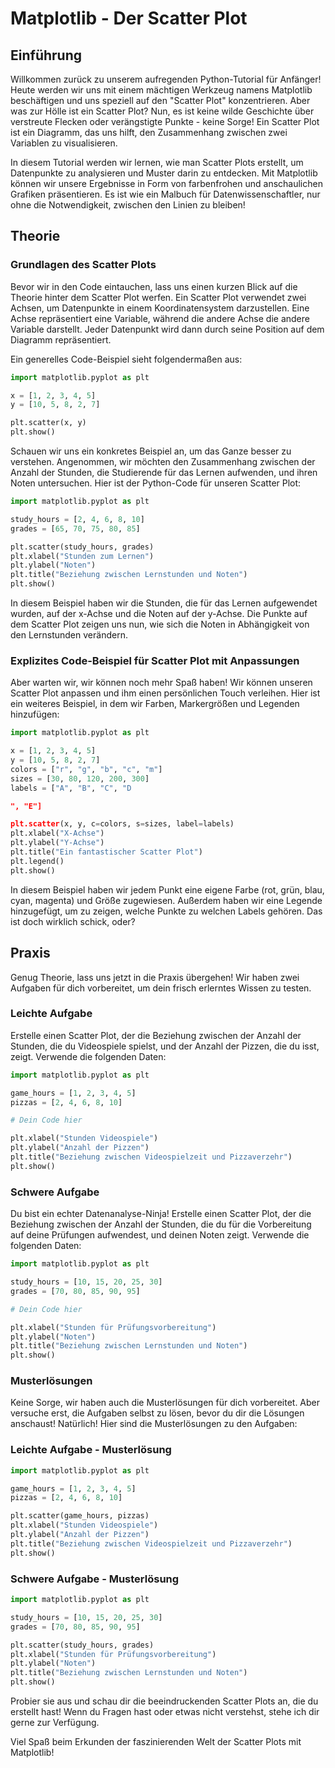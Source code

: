 # Matplotlib - Der Scatter Plot

## Einführung
Willkommen zurück zu unserem aufregenden Python-Tutorial für Anfänger! Heute werden wir uns mit einem mächtigen Werkzeug namens Matplotlib beschäftigen und uns speziell auf den "Scatter Plot" konzentrieren. Aber was zur Hölle ist ein Scatter Plot? Nun, es ist keine wilde Geschichte über verstreute Flecken oder verängstigte Punkte - keine Sorge! Ein Scatter Plot ist ein Diagramm, das uns hilft, den Zusammenhang zwischen zwei Variablen zu visualisieren. 

In diesem Tutorial werden wir lernen, wie man Scatter Plots erstellt, um Datenpunkte zu analysieren und Muster darin zu entdecken. Mit Matplotlib können wir unsere Ergebnisse in Form von farbenfrohen und anschaulichen Grafiken präsentieren. Es ist wie ein Malbuch für Datenwissenschaftler, nur ohne die Notwendigkeit, zwischen den Linien zu bleiben!

## Theorie

### Grundlagen des Scatter Plots
Bevor wir in den Code eintauchen, lass uns einen kurzen Blick auf die Theorie hinter dem Scatter Plot werfen. Ein Scatter Plot verwendet zwei Achsen, um Datenpunkte in einem Koordinatensystem darzustellen. Eine Achse repräsentiert eine Variable, während die andere Achse die andere Variable darstellt. Jeder Datenpunkt wird dann durch seine Position auf dem Diagramm repräsentiert.

Ein generelles Code-Beispiel sieht folgendermaßen aus:
```python
import matplotlib.pyplot as plt

x = [1, 2, 3, 4, 5]
y = [10, 5, 8, 2, 7]

plt.scatter(x, y)
plt.show()
```

Schauen wir uns ein konkretes Beispiel an, um das Ganze besser zu verstehen. Angenommen, wir möchten den Zusammenhang zwischen der Anzahl der Stunden, die Studierende für das Lernen aufwenden, und ihren Noten untersuchen. Hier ist der Python-Code für unseren Scatter Plot:

```python
import matplotlib.pyplot as plt

study_hours = [2, 4, 6, 8, 10]
grades = [65, 70, 75, 80, 85]

plt.scatter(study_hours, grades)
plt.xlabel("Stunden zum Lernen")
plt.ylabel("Noten")
plt.title("Beziehung zwischen Lernstunden und Noten")
plt.show()
```

In diesem Beispiel haben wir die Stunden, die für das Lernen aufgewendet wurden, auf der x-Achse und die Noten auf der y-Achse. Die Punkte auf dem Scatter Plot zeigen uns nun, wie sich die Noten in Abhängigkeit von den Lernstunden verändern.

### Explizites Code-Beispiel für Scatter Plot mit Anpassungen
Aber warten wir, wir können noch mehr Spaß haben! Wir können unseren Scatter Plot anpassen und ihm einen persönlichen Touch verleihen. Hier ist ein weiteres Beispiel, in dem wir Farben, Markergrößen und Legenden hinzufügen:

```python
import matplotlib.pyplot as plt

x = [1, 2, 3, 4, 5]
y = [10, 5, 8, 2, 7]
colors = ["r", "g", "b", "c", "m"]
sizes = [30, 80, 120, 200, 300]
labels = ["A", "B", "C", "D

", "E"]

plt.scatter(x, y, c=colors, s=sizes, label=labels)
plt.xlabel("X-Achse")
plt.ylabel("Y-Achse")
plt.title("Ein fantastischer Scatter Plot")
plt.legend()
plt.show()
```

In diesem Beispiel haben wir jedem Punkt eine eigene Farbe (rot, grün, blau, cyan, magenta) und Größe zugewiesen. Außerdem haben wir eine Legende hinzugefügt, um zu zeigen, welche Punkte zu welchen Labels gehören. Das ist doch wirklich schick, oder?

## Praxis
Genug Theorie, lass uns jetzt in die Praxis übergehen! Wir haben zwei Aufgaben für dich vorbereitet, um dein frisch erlerntes Wissen zu testen.

### Leichte Aufgabe
Erstelle einen Scatter Plot, der die Beziehung zwischen der Anzahl der Stunden, die du Videospiele spielst, und der Anzahl der Pizzen, die du isst, zeigt. Verwende die folgenden Daten:

```python
import matplotlib.pyplot as plt

game_hours = [1, 2, 3, 4, 5]
pizzas = [2, 4, 6, 8, 10]

# Dein Code hier

plt.xlabel("Stunden Videospiele")
plt.ylabel("Anzahl der Pizzen")
plt.title("Beziehung zwischen Videospielzeit und Pizzaverzehr")
plt.show()
```

### Schwere Aufgabe
Du bist ein echter Datenanalyse-Ninja! Erstelle einen Scatter Plot, der die Beziehung zwischen der Anzahl der Stunden, die du für die Vorbereitung auf deine Prüfungen aufwendest, und deinen Noten zeigt. Verwende die folgenden Daten:

```python
import matplotlib.pyplot as plt

study_hours = [10, 15, 20, 25, 30]
grades = [70, 80, 85, 90, 95]

# Dein Code hier

plt.xlabel("Stunden für Prüfungsvorbereitung")
plt.ylabel("Noten")
plt.title("Beziehung zwischen Lernstunden und Noten")
plt.show()
```

### Musterlösungen
Keine Sorge, wir haben auch die Musterlösungen für dich vorbereitet. Aber versuche erst, die Aufgaben selbst zu lösen, bevor du dir die Lösungen anschaust!
Natürlich! Hier sind die Musterlösungen zu den Aufgaben:

### Leichte Aufgabe - Musterlösung
```python
import matplotlib.pyplot as plt

game_hours = [1, 2, 3, 4, 5]
pizzas = [2, 4, 6, 8, 10]

plt.scatter(game_hours, pizzas)
plt.xlabel("Stunden Videospiele")
plt.ylabel("Anzahl der Pizzen")
plt.title("Beziehung zwischen Videospielzeit und Pizzaverzehr")
plt.show()
```

### Schwere Aufgabe - Musterlösung
```python
import matplotlib.pyplot as plt

study_hours = [10, 15, 20, 25, 30]
grades = [70, 80, 85, 90, 95]

plt.scatter(study_hours, grades)
plt.xlabel("Stunden für Prüfungsvorbereitung")
plt.ylabel("Noten")
plt.title("Beziehung zwischen Lernstunden und Noten")
plt.show()
```

Probier sie aus und schau dir die beeindruckenden Scatter Plots an, die du erstellt hast! Wenn du Fragen hast oder etwas nicht verstehst, stehe ich dir gerne zur Verfügung.

Viel Spaß beim Erkunden der faszinierenden Welt der Scatter Plots mit Matplotlib!